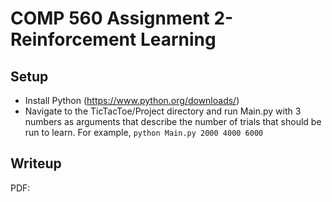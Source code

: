 # COMP 560 Assignment 2- Reinforcement Learning

## Setup
- Install Python (https://www.python.org/downloads/)
- Navigate to the TicTacToe/Project directory and run Main.py with 3 numbers as arguments that describe the number of trials that should be run to learn. For example, `python Main.py 2000 4000 6000`

## Writeup
PDF:

